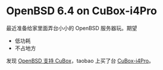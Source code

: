 # OpenBSD 6.4 on CuBox-i4Pro

最近准备给家里面弄台小小的 OpenBSD 服务器玩。期望
 * 低功耗
 * 不占地方

发现 [OpenBSD 支持 CuBox][2]，taobao 上买了台 [CuBox-i4Pro][1]。

[1]:https://www.solid-run.com/product/SRMX6QDWT1D02GE008X00CE/
[2]:http://www.openbsd.org/armv7.html
